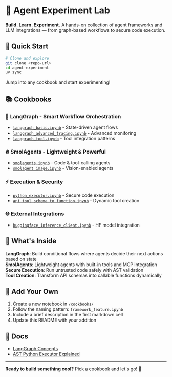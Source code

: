 # 🤖 Agent Experiment Lab

**Build. Learn. Experiment.** A hands-on collection of agent frameworks and LLM integrations — from graph-based workflows to secure code execution.

## 🚀 Quick Start

```bash
# Clone and explore
git clone <repo-url>
cd agent-experiment
uv sync
```

Jump into any cookbook and start experimenting!

## 📚 Cookbooks

### 🔗 **LangGraph** - Smart Workflow Orchestration
- [`langgraph_basic.ipynb`](cookbooks/langgraph_basic.ipynb) - State-driven agent flows
- [`langgraph_advanced_tracing.ipynb`](cookbooks/langgraph_advanced_tracing.ipynb) - Advanced monitoring
- [`langgraph_tool.ipynb`](cookbooks/langgraph_tool.ipynb) - Tool integration patterns

### 🔥 **SmolAgents** - Lightweight & Powerful
- [`smolagents.ipynb`](cookbooks/smolagents.ipynb) - Code & tool-calling agents
- [`smolagent_image.ipynb`](cookbooks/smolagent_image.ipynb) - Vision-enabled agents

### ⚡ **Execution & Security**
- [`python_executor.ipynb`](cookbooks/python_executor.ipynb) - Secure code execution
- [`api_tool_schema_to_function.ipynb`](cookbooks/api_tool_schema_to_function.ipynb) - Dynamic tool creation

### 🌐 **External Integrations**
- [`huggingface_inference_client.ipynb`](cookbooks/huggingface_inference_client.ipynb) - HF model integration

## 🎯 What's Inside

**LangGraph**: Build conditional flows where agents decide their next actions based on state  
**SmolAgents**: Lightweight agents with built-in tools and MCP integration  
**Secure Execution**: Run untrusted code safely with AST validation  
**Tool Creation**: Transform API schemas into callable functions dynamically  

## 🔧 Add Your Own

1. Create a new notebook in `/cookbooks/`
2. Follow the naming pattern: `framework_feature.ipynb`
3. Include a brief description in the first markdown cell
4. Update this README with your addition

## 📖 Docs

- [LangGraph Concepts](documents/langgraph_concepts.md)
- [AST Python Executor Explained](documents/ast_python_executor_explained.md)

---

**Ready to build something cool?** Pick a cookbook and let's go! 🚀
